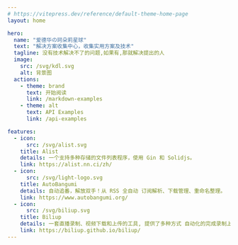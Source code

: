 ```yaml
---
# https://vitepress.dev/reference/default-theme-home-page
layout: home

hero:
  name: "爱德华の珂朵莉星球"
  text: "解决方案收集中心，收集实用方案及技术"
  tagline: 没有技术解决不了的问题,如果有,那就解决提出的人
  image:
    src: /svg/kdl.svg
    alt: 背景图
  actions:
    - theme: brand
      text: 开始阅读
      link: /markdown-examples
    - theme: alt
      text: API Examples
      link: /api-examples

features:
  - icon: 
      src: /svg/alist.svg
    title: Alist
    details: 一个支持多种存储的文件列表程序，使用 Gin 和 Solidjs。
    link: https://alist.nn.ci/zh/
  - icon: 
      src: /svg/light-logo.svg
    title: AutoBangumi
    details: 自动追番，解放双手！从 RSS 全自动 订阅解析、下载管理、重命名整理。
    link: https://www.autobangumi.org/
  - icon: 
      src: /svg/biliup.svg
    title: Biliup
    details: 一套直播录制、视频下载和上传的工具, 提供了多种方式 自动化的完成录制上传。
    link: https://biliup.github.io/biliup/
---
```


